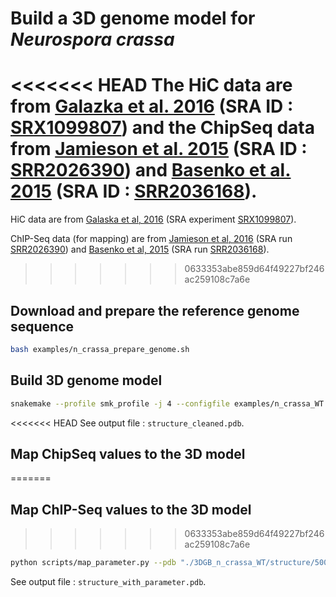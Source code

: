 # Build a 3D genome model for *Neurospora crassa*

<<<<<<< HEAD
The HiC data are from [Galazka et al. 2016](https://pubmed.ncbi.nlm.nih.gov/27260477/) (SRA ID : [SRX1099807](https://www.ncbi.nlm.nih.gov/sra?term=SRX1099807)) and the ChipSeq data from [Jamieson et al. 2015](https://pubmed.ncbi.nlm.nih.gov/26537359/) (SRA ID : [SRR2026390](https://www.ncbi.nlm.nih.gov/sra/?term=SRR2026390)) and [Basenko et al. 2015](https://pubmed.ncbi.nlm.nih.gov/26578794/) (SRA ID : [SRR2036168](https://www.ncbi.nlm.nih.gov/sra/?term=SRR2036168)).
=======
HiC data are from [Galaska et al, 2016](https://pubmed.ncbi.nlm.nih.gov/27260477/) (SRA experiment [SRX1099807](https://www.ncbi.nlm.nih.gov/sra?term=SRX1099807)).

ChIP-Seq data (for mapping) are from [Jamieson et al, 2016](https://pubmed.ncbi.nlm.nih.gov/26537359/) (SRA run [SRR2026390](https://www.ncbi.nlm.nih.gov/sra/?term=SRR2026390)) and [Basenko et al, 2015](https://pubmed.ncbi.nlm.nih.gov/26578794/) (SRA run [SRR2036168](https://www.ncbi.nlm.nih.gov/sra/?term=SRR2036168)).
>>>>>>> 0633353abe859d64f49227bf246ac259108c7a6e

## Download and prepare the reference genome sequence

```bash
bash examples/n_crassa_prepare_genome.sh
```

## Build 3D genome model

```bash
snakemake --profile smk_profile -j 4 --configfile examples/n_crassa_WT.yml
```

<<<<<<< HEAD
See output file : `structure_cleaned.pdb`.

## Map ChipSeq values to the 3D model
=======
## Map ChIP-Seq values to the 3D model
>>>>>>> 0633353abe859d64f49227bf246ac259108c7a6e

```bash
python scripts/map_parameter.py --pdb "./3DGB_n_crassa_WT/structure/50000/structure_cleaned.pdb" --BedGraph "./examples/n_crassa.bedgraph" --output "./3DGB_n_crassa_WT/structure/50000/structure_with_parameter.pdb"
```

See output file : `structure_with_parameter.pdb`.
